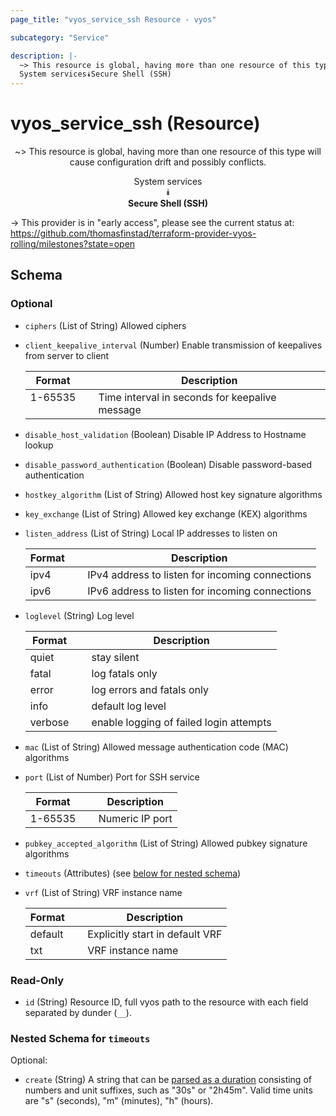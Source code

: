 ```yaml
---
page_title: "vyos_service_ssh Resource - vyos"

subcategory: "Service"

description: |- 
  ~> This resource is global, having more than one resource of this type will cause configuration drift and possibly conflicts.
  System services⯯Secure Shell (SSH)
---
```


# vyos_service_ssh (Resource)
<center>

~> This resource is global, having more than one resource of this type will cause configuration drift and possibly conflicts.

System services  
⯯  
**Secure Shell (SSH)**


</center>

-> This provider is in "early access", please see the current status at: https://github.com/thomasfinstad/terraform-provider-vyos-rolling/milestones?state=open

## Schema

### Optional

- `ciphers` (List of String) Allowed ciphers
- `client_keepalive_interval` (Number) Enable transmission of keepalives from server to client

    |Format   &emsp;|Description                                     |
    |-----------|--------------------------------------------------|
    |1-65535  &emsp;|Time interval in seconds for keepalive message  |
- `disable_host_validation` (Boolean) Disable IP Address to Hostname lookup
- `disable_password_authentication` (Boolean) Disable password-based authentication
- `hostkey_algorithm` (List of String) Allowed host key signature algorithms
- `key_exchange` (List of String) Allowed key exchange (KEX) algorithms
- `listen_address` (List of String) Local IP addresses to listen on

    |Format  &emsp;|Description                                      |
    |----------|---------------------------------------------------|
    |ipv4    &emsp;|IPv4 address to listen for incoming connections  |
    |ipv6    &emsp;|IPv6 address to listen for incoming connections  |
- `loglevel` (String) Log level

    |Format   &emsp;|Description                              |
    |-----------|-------------------------------------------|
    |quiet    &emsp;|stay silent                              |
    |fatal    &emsp;|log fatals only                          |
    |error    &emsp;|log errors and fatals only               |
    |info     &emsp;|default log level                        |
    |verbose  &emsp;|enable logging of failed login attempts  |
- `mac` (List of String) Allowed message authentication code (MAC) algorithms
- `port` (List of Number) Port for SSH service

    |Format   &emsp;|Description      |
    |-----------|-------------------|
    |1-65535  &emsp;|Numeric IP port  |
- `pubkey_accepted_algorithm` (List of String) Allowed pubkey signature algorithms
- `timeouts` (Attributes) (see [below for nested schema](#nestedatt--timeouts))
- `vrf` (List of String) VRF instance name

    |Format   &emsp;|Description                      |
    |-----------|-----------------------------------|
    |default  &emsp;|Explicitly start in default VRF  |
    |txt      &emsp;|VRF instance name                |

### Read-Only

- `id` (String) Resource ID, full vyos path to the resource with each field separated by dunder (`__`).

<a id="nestedatt--timeouts"></a>
### Nested Schema for `timeouts`

Optional:

- `create` (String) A string that can be [parsed as a duration](https://pkg.go.dev/time#ParseDuration) consisting of numbers and unit suffixes, such as &#34;30s&#34; or &#34;2h45m&#34;. Valid time units are &#34;s&#34; (seconds), &#34;m&#34; (minutes), &#34;h&#34; (hours).  
